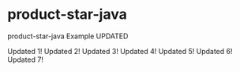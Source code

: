 # product-star-java
product-star-java Example UPDATED

Updated 1!
Updated 2!
Updated 3!
Updated 4!
Updated 5!
Updated 6!
Updated 7!

